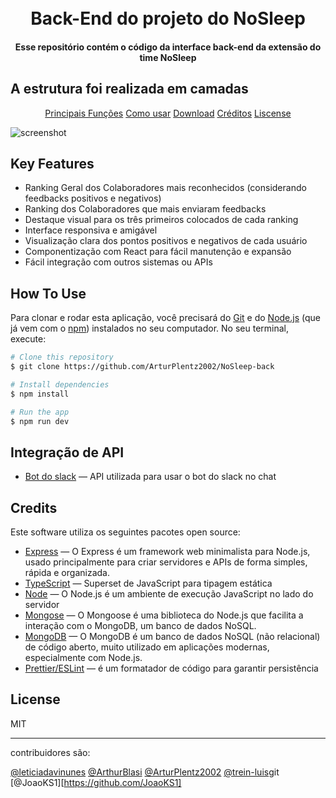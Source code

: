 <h1 align="center">
    <br>
    Back-End do projeto do NoSleep
    <br>
</h1>

<h4 align="center"> Esse repositório contém o código da interface back-end da extensão do time NoSleep</h4>

<h2> A estrutura foi realizada em camadas</h2>

<p align="center">
    <a href="#key-features">Principais Funções</a>
    <a href="#how-to-use">Como usar</a>
    <a href="#download">Download</a>
    <a href="#credits">Créditos</a>
    <a href="#licença">Liscense</a>
</p>

![screenshot](https://github.com/ArturPlentz2002/NoSleep-back)

## Key Features

- Ranking Geral dos Colaboradores mais reconhecidos (considerando feedbacks positivos e negativos)
- Ranking dos Colaboradores que mais enviaram feedbacks
- Destaque visual para os três primeiros colocados de cada ranking
- Interface responsiva e amigável
- Visualização clara dos pontos positivos e negativos de cada usuário
- Componentização com React para fácil manutenção e expansão
- Fácil integração com outros sistemas ou APIs

## How To Use

Para clonar e rodar esta aplicação, você precisará do [Git](https://git-scm.com) e do [Node.js](https://nodejs.org/en/download/) (que já vem com o [npm](http://npmjs.com)) instalados no seu computador. No seu terminal, execute:

```bash
# Clone this repository
$ git clone https://github.com/ArturPlentz2002/NoSleep-back

# Install dependencies
$ npm install

# Run the app
$ npm run dev
```

## Integração de API

- [Bot do slack](https://api.slack.com/methods/users.profile.get) —  API utilizada para usar o bot do slack no chat


## Credits

Este software utiliza os seguintes pacotes open source:

- [Express](https://expressjs.com/pt-br/) —  O Express é um framework web minimalista para Node.js, usado principalmente para criar servidores e APIs de forma simples, rápida e organizada.
- [TypeScript](https://www.typescriptlang.org/) — Superset de JavaScript para tipagem estática
- [Node](https://nodejs.org/pt) — O Node.js é um ambiente de execução JavaScript no lado do servidor
- [Mongose](https://mongoosejs.com/) — O Mongoose é uma biblioteca do Node.js que facilita a interação com o MongoDB, um banco de dados NoSQL.
- [MongoDB](https://www.mongodb.com/) — O MongoDB é um banco de dados NoSQL (não relacional) de código aberto, muito utilizado em aplicações modernas, especialmente com Node.js.
- [Prettier/ESLint](https://prettier.io/docs/integrating-with-linters) — é um formatador de código para garantir persistência


## License

MIT

---

contribuidores são:

[@leticiadavinunes](https://github.com/leticiadavinunes)
[@ArthurBlasi](https://github.com/ArthurBlasi)
[@ArturPlentz2002](https://github.com/ArturPlentz2002)
[@trein-luis](https://github.com/trein-luis)git 
[@JoaoKS1][https://github.com/JoaoKS1]